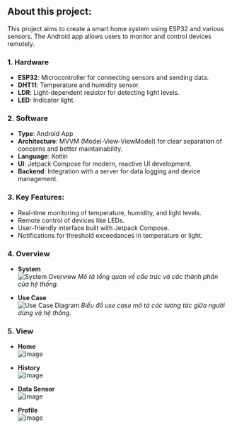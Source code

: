 ## About this project:
This project aims to create a smart home system using ESP32 and various sensors. The Android app allows users to monitor and control devices remotely.

### 1. Hardware
   - **ESP32**: Microcontroller for connecting sensors and sending data.
   - **DHT11**: Temperature and humidity sensor.
   - **LDR**: Light-dependent resistor for detecting light levels.
   - **LED**: Indicator light.

### 2. Software
   - **Type**: Android App
   - **Architecture**: MVVM (Model-View-ViewModel) for clear separation of concerns and better maintainability.
   - **Language**: Kotlin
   - **UI**: Jetpack Compose for modern, reactive UI development.
   - **Backend**: Integration with a server for data logging and device management.
   
### 3. Key Features:
   - Real-time monitoring of temperature, humidity, and light levels.
   - Remote control of devices like LEDs.
   - User-friendly interface built with Jetpack Compose.
   - Notifications for threshold exceedances in temperature or light.
### 4. Overview
   - **System**  
     ![System Overview](https://github.com/user-attachments/assets/ec417ef5-3358-4a50-8336-881a7d91dd39 "Tổng quan hệ thống")
     *Mô tả tổng quan về cấu trúc và các thành phần của hệ thống.*

   - **Use Case**  
     ![Use Case Diagram](https://github.com/user-attachments/assets/d4cd50f5-a95e-41ed-9eda-04d60db6acbf "Use Case Diagram")
     *Biểu đồ use case mô tả các tương tác giữa người dùng và hệ thống.*


### 5. View
   - **Home**  
     ![image](https://github.com/user-attachments/assets/6125bde2-209a-4751-840b-d19e27156f50)


     
   - **History**  
     ![image](https://github.com/user-attachments/assets/51a99689-7531-4faa-a7e4-dc91aa800732)

     
   - **Data Sensor**  
     ![image](https://github.com/user-attachments/assets/1e6b3b23-35b8-4877-9525-e81c8593aa05)


     
   - **Profile**  
     ![image](https://github.com/user-attachments/assets/2cb96199-cb95-4394-bb29-2ae38a242c13)



